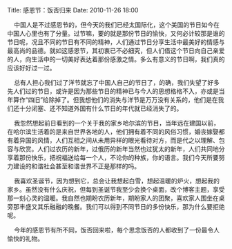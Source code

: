 Title: 感恩节：饭否归来
Date: 2010-11-26 18:00

<p> </p> 
<p align="left"  >&nbsp;&nbsp;&nbsp; 中国人是不过感恩节的，但今天的我们已经太国际化，这个美国的节日如今在中国人心里也有了分量。过节嘛，要的就是那份节日的愉快，又何必计较那是谁的节日呢，况且不同的节日有不同的精神，人们通过节日分享生活中最美好的情感与最高尚的品德。就如这感恩节，其初衷已不必细究，但人们借这个节日向自己亲爱的人，向生活中的一切美好表达着那份感激之情。多么有意义的节日啊，我们真的应该好好过一过。</p> 
<p align="left"  >&nbsp;&nbsp;&nbsp; 总有人担心我们过了洋节就忘了中国人自己的节日了，的确，我们失望了好多先人们过的节日，或许是因为那些节日的精神已与今人的思想格格不入，亦或是当年算作“四旧”给除掉了。但我想他们的消失与洋节是万万没有关系的，他们是在我们还十分闭塞、还不知道外国有什么节日的年代就已经消失了的。</p> 
<p align="left"  >&nbsp;&nbsp;&nbsp; 我忽然想起前日看到的一个关于我的家乡哈尔滨的节目，当年远在建国以前，在哈尔滨生活着的是来自世界各地的人，他们拥有着不同的风俗习惯，婚丧嫁娶都有着异国的风情，人们互相之间从未用异样的眼光看待对方，而是代之以理解、包容与欣赏。人们过农历的新年，过俄历的新年当然也过犹太的新年，人们共同地分享着那份快乐，把祝福送给每一个人，不论你的种族，你的语言。我们今天所要努力建设的和谐社会甚至和谐世界不正是那样的吗。</p> 
<p align="left"  >&nbsp;&nbsp;&nbsp; 我喜欢圣诞节，因为想到它，总会让我想起白雪，想起温暖的炉火，想起我的家乡。虽然没有什么庆祝，但每到圣诞节我至少会换个桌面，改个博客主题，享受那一刻心灵的温暖。我自然也期盼农历新年，期盼家人的团聚，喜欢家人围坐在桌旁那丰盛又其乐融融的晚餐。我们可以得到不同节日的多份快乐，那为什么要拒绝呢。</p> 
<p align="left"  >&nbsp;&nbsp;&nbsp; 今年的感恩节有所不同，饭否回来啦，每个思念饭否的人都收到了一份最令人愉快的礼物。</p>
